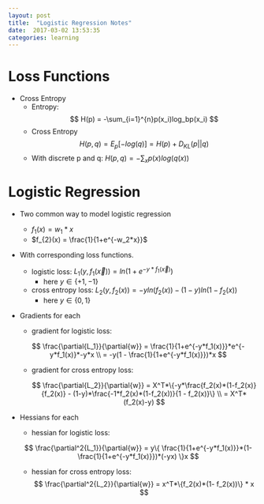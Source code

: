 ```yaml
---
layout: post
title:  "Logistic Regression Notes"
date:  2017-03-02 13:53:35
categories: learning 
---
```




# Loss Functions

- Cross Entropy
	- Entropy: $$ H(p) = -\sum_{i=1}^{n}p(x_i)log_bp(x_i) $$ 
	- Cross Entropy $$ H(p, q) = E_p[-log(q)] = H(p) + D_{KL}(p||q) $$
	- With discrete p and q: $H(p, q) = -\sum_xp(x) log(q(x))$       


# Logistic Regression

- Two common way to model logistic regression
	- $f_{1}(x) = w_1* x$
	- $f_{2}(x) = \frac{1}{1+e^{-w_2*x}}$

- With corresponding loss functions.
	- logistic loss: $L_1(y, f_1(\vec{x})) = ln(1+ e^{-y*f_{1}(\vec{x})})$ 
		- here $y\in \{+1, -1\}$
	- cross entropy loss: $L_2(y, f_2(x)) = -yln(f_{2}(x)) -  (1-y)ln(1-f_{2}(x))$ 
		- here $y \in \{0, 1\}$
    
- Gradients for each
    - gradient for logistic loss:

	$$
		\frac{\partial{L_1}}{\partial{w}} =  \frac{1}{1+e^{-y*f_1(x)}}*e^{-y*f_1(x)}*-y*x \\
			= -y(1 - \frac{1}{1+e^{-y*f_1(x)}})*x
	$$ 
    - gradient for cross entropy loss:

    	$$ 
		\frac{\partial{L_2}}{\partial{w}} = X^T*\{-y*\frac{f_2(x)*(1-f_2(x)}{f_2(x)} - (1-y)*\frac{-1*f_2(x)*(1-f_2(x))}{1 - f_2(x)}\} \\
    		= X^T*(f_2(x)-y) 
	$$

- Hessians for each
	- hessian for logistic loss:

	$$
		\frac{\partial^2{L_1}}{\partial{w}} =  y\{ \frac{1}{1+e^{-y*f_1(x)}}*(1-\frac{1}{1+e^{-y*f_1(x)}})*(-yx) \}x
	$$
	- hessian for cross entropy loss:
	$$ 
		\frac{\partial^2{L_2}}{\partial{w}}  = x^T*\{f_2(x)*(1- f_2(x))\} * x
	$$
